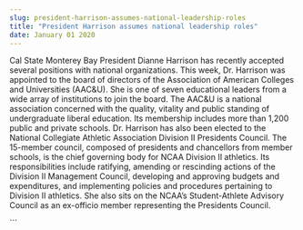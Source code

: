 ```yaml
---
slug: president-harrison-assumes-national-leadership-roles
title: "President Harrison assumes national leadership roles"
date: January 01 2020
---
```


  
<p>
  Cal State Monterey Bay President Dianne Harrison has recently accepted several
  positions with national organizations. This week, Dr. Harrison was appointed
  to the board of directors of the Association of American Colleges and
  Universities (AAC&amp;U). She is one of seven educational leaders from a wide
  array of institutions to join the board. The AAC&amp;U is a national
  association concerned with the quality, vitality and public standing of
  undergraduate liberal education. Its membership includes more than 1,200
  public and private schools. Dr. Harrison has also been elected to the National
  Collegiate Athletic Association Division II Presidents Council. The 15-member
  council, composed of presidents and chancellors from member schools, is the
  chief governing body for NCAA Division II athletics. Its responsibilities
  include ratifying, amending or rescinding actions of the Division II
  Management Council, developing and approving budgets and expenditures, and
  implementing policies and procedures pertaining to Division II athletics. She
  also sits on the NCAA’s Student-Athlete Advisory Council as an ex-officio
  member representing the Presidents Council.
</p>
```
